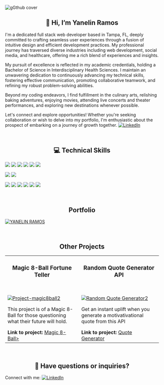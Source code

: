 ![gGthub cover](https://user-images.githubusercontent.com/104784989/221913229-3d296a3a-f6a9-4d2b-8dc0-25d8561028a7.gif)

##  <div align=center>👋 Hi, I’m Yanelin Ramos</div>
I'm a dedicated full stack web developer based in Tampa, FL, deeply committed to crafting seamless user experiences through a fusion of intuitive design and efficient development practices. My professional journey has traversed diverse industries including web development, social media, and healthcare, offering me a rich blend of experiences and insights.

My pursuit of excellence is reflected in my academic credentials, holding a Bachelor of Science in Interdisciplinary Health Sciences. I maintain an unwavering dedication to continuously advancing my technical skills, fostering effective communication, promoting collaborative teamwork, and refining my robust problem-solving abilities.

Beyond my coding endeavors, I find fulfillment in the culinary arts, relishing baking adventures, enjoying movies, attending live concerts and theater performances, and exploring new destinations whenever possible.

Let's connect and explore opportunities! Whether you're seeking collaboration or wish to delve into my portfolio, I'm enthusiastic about the prospect of embarking on a journey of growth together.
[![LinkedIn](https://img.shields.io/badge/LinkedIn-0077B5?style=flat&logo=linkedin&logoColor=white)](https://www.linkedin.com/in/yanelinramos/)

&nbsp; 

## <div align=center>💻 Technical Skills</div>

![](https://img.shields.io/badge/Code-JavaScript-lightgrey?style=for-the-badge&logo=JavaScript&logoColor=white)
![](https://img.shields.io/badge/Code-Java-lightgrey?style=for-the-badge&logo=Java&logoColor=white)
![](https://img.shields.io/badge/Code-HTML5-lightgrey?style=for-the-badge&logo=HTML5&logoColor=white)
![](https://img.shields.io/badge/Code-SpringBoot-lightgrey?style=for-the-badge&logo=SpringBoot&logoColor=white)
![](https://img.shields.io/badge/Code-MySQL-lightgrey?style=for-the-badge&logo=MySQL&logoColor=white)
![](https://img.shields.io/badge/Code-SQLite-lightgrey?style=for-the-badge&logo=SQLite&logoColor=white)

![](https://img.shields.io/badge/Style-Bootstrap-lightgrey?style=for-the-badge&logo=Bootstrap&logoColor=white)
![](https://img.shields.io/badge/Style-CSS3-lightgrey?style=for-the-badge&logo=CSS3&logoColor=white)

![](https://img.shields.io/badge/Tools-NPM-lightgrey?style=for-the-badge&logo=NPM&logoColor=white)
![](https://img.shields.io/badge/Tools-Heroku-lightgrey?style=for-the-badge&logo=Heroku&logoColor=white)
![](https://img.shields.io/badge/Tools-Git-lightgrey?style=for-the-badge&logo=Git&logoColor=white)
![](https://img.shields.io/badge/Tools-GitHub-lightgrey?style=for-the-badge&logo=GitHub&logoColor=white)
![](https://img.shields.io/badge/Tools-VSCode-lightgrey?style=for-the-badge&logo=VisualStudioCode&logoColor=white)
![](https://img.shields.io/badge/Tools-IntellijIDEA-lightgrey?style=for-the-badge&logo=IntellijIdea&logoColor=white)

&nbsp; 

## <div align=center>Portfolio</div> 

[![YANELIN RAMOS](https://user-images.githubusercontent.com/104784989/221943116-108b326f-e50e-4087-9476-61673fa5de4f.png)](https://ramosy1.github.io/portfolio)

&nbsp; 

## <div align=center>Other Projects</div> 

<table>
 <tbody>
  <td >
   <h3 align = "center">Magic 8-Ball Fortune Teller</h3>
 
   &nbsp; 
 
   <a href="https://ramosy1.github.io/magic8ball/" target="blank" rel="nofollow">![Project-magic8ball2](https://user-images.githubusercontent.com/104784989/221997804-2fdb3c88-fef8-422b-aab5-a08441f9980e.gif)</a>
   <p>This project is of a Magic 8-Ball for those questioning what their future will hold.</p>
   <b>Link to project: </b><a href="https://ramosy1.github.io/magic8ball/" target="blank" rel="nofollow">Magic 8-Ball></a>
  </td>
  
  <td width="52%">

   <h3 align = "center">Random Quote Generator API</h3>
  
   &nbsp; 

   <a href="https://ramosy1.github.io/random_quote_generator/" target="blank" rel="nofollow">![Random Quote Generator2](https://user-images.githubusercontent.com/104784989/222009158-3bb2b572-6d6c-4724-8e97-7a6e632a7c0d.jpg)</a>
   <p>Get an instant uplift when you generate a motivativational quote from this API</p>
   <b>Link to project: </b><a href="https://ramosy1.github.io/random_quote_generator/" target="blank" rel="nofollow">Quote Generator</a>
   
  </td>
 </tbody>
</table>

&nbsp; 


## <div align=center>🤔 Have questions or inquiries?</div> 

Connect with me: 
 [![LinkedIn](https://img.shields.io/badge/LinkedIn-0077B5?style=flat&logo=linkedin&logoColor=white)](https://www.linkedin.com/in/yanelinramos/)

<!---
ramosy1/ramosy1 is a ✨ special ✨ repository because its `README.md` (this file) appears on your GitHub profile.
You can click the Preview link to take a look at your changes.
--->
